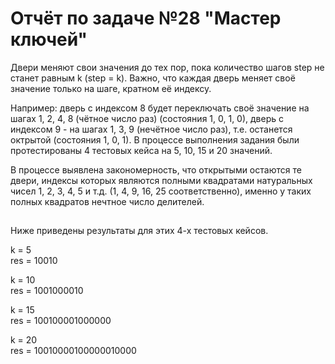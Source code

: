 # Отчёт по задаче №28 "Мастер ключей" #

Двери меняют свои значения до тех пор, пока количество шагов step не станет равным k (step = k). Важно, что каждая дверь меняет своё значение только на шаге, кратном её индексу.  

Например: дверь с индексом 8 будет переключать своё значение на шагах 1, 2, 4, 8 (чётное число раз) (состояния 1, 0, 1, 0), дверь с индексом 9 - на шагах 1, 3, 9 (нечётное число раз), т.е. останется октрытой (состояния 1, 0, 1).
В процессе выполнения задания были протестированы 4 тестовых кейса на 5, 10, 15 и 20 значений.  

В процессе выявлена закономерность, что открытыми остаются те двери, индексы которых являются полными квадратами натуральных чисел 1, 2, 3, 4, 5 и т.д. (1, 4, 9, 16, 25 соответственно), именно у таких полных квадратов нечтное число делителей.

##
Ниже приведены результаты для этих 4-х тестовых кейсов.

k = 5  
res = 10010

k = 10  
res = 1001000010

k = 15  
res = 100100001000000

k = 20  
res = 10010000100000010000

##
